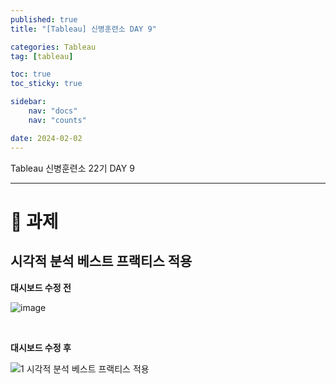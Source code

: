 ```yaml
---
published: true
title: "[Tableau] 신병훈련소 DAY 9"

categories: Tableau
tag: [tableau]

toc: true
toc_sticky: true

sidebar:
    nav: "docs"
    nav: "counts"

date: 2024-02-02
---
```

Tableau 신병훈련소 22기 DAY 9

----

# 📝 과제

## 시각적 분석 베스트 프랙티스 적용

**대시보드 수정 전**

![image](https://github.com/leejongseok1/leejongseok1.github.io/assets/79849878/ddde1e22-246f-459d-8904-c2efa3008ab7)

<br>

**대시보드 수정 후**

![1  시각적 분석 베스트 프랙티스 적용](https://github.com/leejongseok1/leejongseok1.github.io/assets/79849878/a1e3a700-19d0-4b62-8a7a-619d9fa43746)